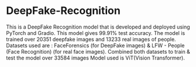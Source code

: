 # DeepFake-Recognition
This is a DeepFake Recognition model that is developed and deployed using PyTorch and Gradio.
This model gives 99.91% test accuracy.
The model is trained over 20351 deepfake images and 13233 real images of people.
Datasets used are : FaceForensics (for DeepFake images) & LFW - People (Face Recognition) (for real face images). 
Combined both datasets to train & test the model over 33584 images
Model used is ViT(Vision Transformer).
